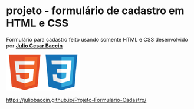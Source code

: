 # projeto - formulário de cadastro em HTML e CSS

 Formulário para cadastro feito usando somente HTML e CSS desenvolvido por <a target="_blank" rel="external" href="https://github.com/juliobaccin/"><strong>Julio Cesar Baccin</strong></a>
 
 
 <img align="" alt="julio-HTML" height="100" width="100" src="https://raw.githubusercontent.com/devicons/devicon/master/icons/html5/html5-original.svg"><img align="" alt="julio-CSS" height="100" width="100" src="https://raw.githubusercontent.com/devicons/devicon/master/icons/css3/css3-original.svg">
 
https://juliobaccin.github.io/Projeto-Formulario-Cadastro/







 



